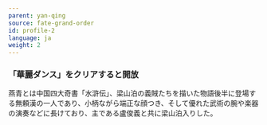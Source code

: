 ```yaml
---
parent: yan-qing
source: fate-grand-order
id: profile-2
language: ja
weight: 2
---
```


### 「華麗ダンス」をクリアすると開放

燕青とは中国四大奇書「水滸伝」、梁山泊の義賊たちを描いた物語後半に登場する無頼漢の一人であり、小柄ながら端正な顔つき、そして優れた武術の腕や楽器の演奏などに長けており、主である盧俊義と共に梁山泊入りした。
